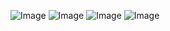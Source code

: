 ![Image](https://github.com/user-attachments/assets/d6e73c69-63a8-4ca7-9d22-1d8c4b41f452)
![Image](https://github.com/user-attachments/assets/bcfdf7ca-2154-48bd-ad3f-a0b6c7cbea97)
![Image](https://github.com/user-attachments/assets/01467452-57b5-4453-8f53-48dad510bb56)
![Image](https://github.com/user-attachments/assets/3b627e14-ecec-4188-ad50-184eadf386aa)
